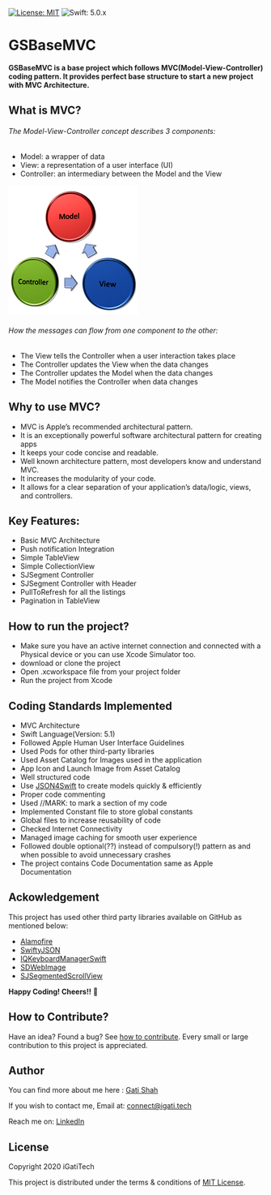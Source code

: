 [![License: MIT](https://img.shields.io/badge/License-MIT-yellow.svg)](https://github.com/igatitech/GSBaseMVC/blob/master/LICENSE) 
![Swift: 5.0.x](https://img.shields.io/badge/Swift-5.0.x-orange)

# GSBaseMVC
**GSBaseMVC is a base project which follows MVC(Model-View-Controller) coding pattern. It provides perfect base structure to start a new project with MVC Architecture.**

## What is MVC?

###### The Model-View-Controller concept describes 3 components:
- Model: a wrapper of data
- View: a representation of a user interface (UI)
- Controller: an intermediary between the Model and the View

![alt text](https://github.com/igatitech/GSBaseMVC/blob/master/Resources/MVC.png)

###### How the messages can flow from one component to the other:
- The View tells the Controller when a user interaction takes place
- The Controller updates the View when the data changes
- The Controller updates the Model when the data changes
- The Model notifies the Controller when data changes

## Why to use MVC?
- MVC is Apple’s recommended architectural pattern.
- It is an exceptionally powerful software architectural pattern for creating apps
- It keeps your code concise and readable.
- Well known architecture pattern, most developers know and understand MVC.
- It increases the modularity of your code.
- It allows for a clear separation of your application’s data/logic, views, and controllers.

## Key Features:
- Basic MVC Architecture
- Push notification Integration
- Simple TableView
- Simple CollectionView
- SJSegment Controller
- SJSegment Controller with Header
- PullToRefresh for all the listings
- Pagination in TableView


## How to run the project?

- Make sure you have an active internet connection and connected with a Physical device or you can use Xcode Simulator too.
- download or clone the project
- Open .xcworkspace file from your project folder
- Run the project from Xcode

## Coding Standards Implemented

- MVC Architecture
- Swift Language(Version: 5.1)
- Followed Apple Human User Interface Guidelines
- Used Pods for other third-party libraries
- Used Asset Catalog for Images used in the application
- App Icon and Launch Image from Asset Catalog
- Well structured code
- Use [JSON4Swift](https://www.json4swift.com/) to create models quickly & efficiently
- Proper code commenting
- Used //MARK: to mark a section of my code
- Implemented Constant file to store global constants
- Global files to increase reusability of code
- Checked Internet Connectivity
- Managed image caching for smooth user experience
- Followed double optional(??) instead of compulsory(!) pattern as and when possible to avoid unnecessary crashes
- The project contains Code Documentation same as Apple Documentation

## Ackowledgement

This project has used other third party libraries available on GitHub as mentioned below:

- [Alamofire](https://github.com/Alamofire/Alamofire)
- [SwiftyJSON](https://github.com/SwiftyJSON/SwiftyJSON)
- [IQKeyboardManagerSwift](https://github.com/hackiftekhar/IQKeyboardManager)
- [SDWebImage](https://github.com/SDWebImage/SDWebImage)
- [SJSegmentedScrollView](https://github.com/subinspathilettu/SJSegmentedViewController)

**Happy Coding! Cheers!!** 🥂 

## How to Contribute?

Have an idea? Found a bug? See [how to contribute](https://github.com/igatitech/GSBaseMVC/blob/master/CONTRIBUTION.md). Every small or large contribution to this project is appreciated.

## Author
You can find more about me here : [Gati Shah](https://igati.tech)

If you wish to contact me, 
Email at: [connect@igati.tech](connect@igati.tech)

Reach me on: [LinkedIn](https://www.linkedin.com/in/igatitech/)

## License
Copyright 2020 iGatiTech

This project is distributed under the terms & conditions of [MIT License](https://github.com/igatitech/GSBaseMVC/blob/master/LICENSE).
